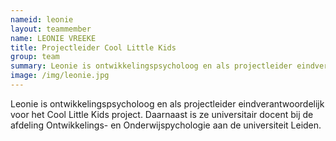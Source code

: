 ```yaml
---
nameid: leonie
layout: teammember
name: LEONIE VREEKE
title: Projectleider Cool Little Kids
group: team
summary: Leonie is ontwikkelingspsycholoog en als projectleider eindverantwoordelijk voor het Cool Little Kids project. Daarnaast is ze universitair docent bij de afdeling Ontwikkelings- en Onderwijspychologie aan de universiteit Leiden.
image: /img/leonie.jpg
---
```


Leonie is ontwikkelingspsycholoog en als projectleider eindverantwoordelijk voor het Cool Little Kids project. Daarnaast is ze universitair docent bij de afdeling Ontwikkelings- en Onderwijspychologie aan de universiteit Leiden.
